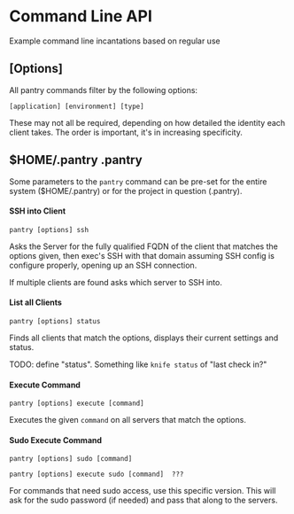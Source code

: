 Command Line API
================

Example command line incantations based on regular use

## [Options]

All pantry commands filter by the following options:

    [application] [environment] [type]

These may not all be required, depending on how detailed the identity each client takes. The order is important, it's in increasing specificity.

## $HOME/.pantry .pantry

Some parameters to the `pantry` command can be pre-set for the entire system ($HOME/.pantry) or for the project in question (.pantry).


#### SSH into Client

    pantry [options] ssh

Asks the Server for the fully qualified FQDN of the client that matches the options given, then exec's SSH with that domain assuming SSH config is configure properly, opening up an SSH connection.

If multiple clients are found asks which server to SSH into.

#### List all Clients

    pantry [options] status

Finds all clients that match the options, displays their current settings and status.

TODO: define "status". Something like `knife status` of "last check in?"

#### Execute Command

    pantry [options] execute [command]

Executes the given `command` on all servers that match the options.

#### Sudo Execute Command

    pantry [options] sudo [command]

    pantry [options] execute sudo [command]  ???

For commands that need sudo access, use this specific version. This will ask for the sudo password (if needed) and pass that along to the servers.
